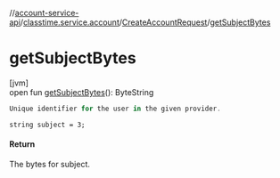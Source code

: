 //[account-service-api](../../../index.md)/[classtime.service.account](../index.md)/[CreateAccountRequest](index.md)/[getSubjectBytes](get-subject-bytes.md)

# getSubjectBytes

[jvm]\
open fun [getSubjectBytes](get-subject-bytes.md)(): ByteString

```kotlin
Unique identifier for the user in the given provider.

```
`string subject = 3;`

#### Return

The bytes for subject.
